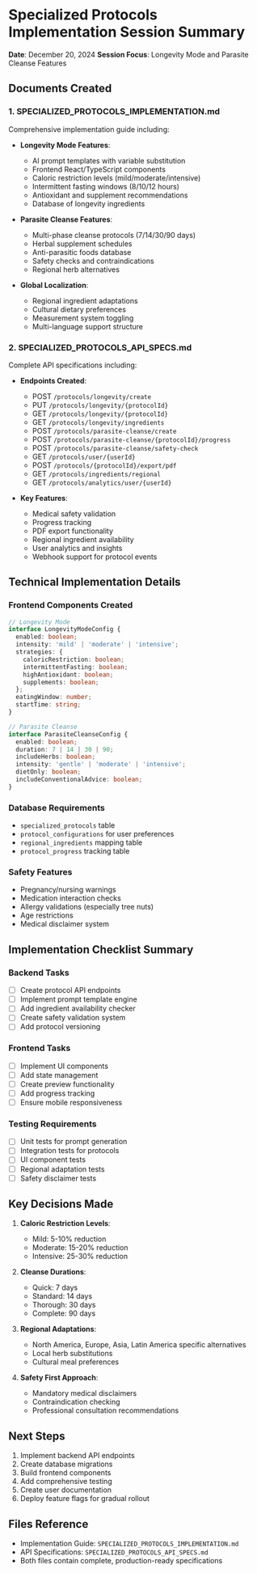 # Specialized Protocols Implementation Session Summary
**Date**: December 20, 2024
**Session Focus**: Longevity Mode and Parasite Cleanse Features

## Documents Created

### 1. SPECIALIZED_PROTOCOLS_IMPLEMENTATION.md
Comprehensive implementation guide including:
- **Longevity Mode Features**:
  - AI prompt templates with variable substitution
  - Frontend React/TypeScript components
  - Caloric restriction levels (mild/moderate/intensive)
  - Intermittent fasting windows (8/10/12 hours)
  - Antioxidant and supplement recommendations
  - Database of longevity ingredients

- **Parasite Cleanse Features**:
  - Multi-phase cleanse protocols (7/14/30/90 days)
  - Herbal supplement schedules
  - Anti-parasitic foods database
  - Safety checks and contraindications
  - Regional herb alternatives

- **Global Localization**:
  - Regional ingredient adaptations
  - Cultural dietary preferences
  - Measurement system toggling
  - Multi-language support structure

### 2. SPECIALIZED_PROTOCOLS_API_SPECS.md
Complete API specifications including:
- **Endpoints Created**:
  - POST `/protocols/longevity/create`
  - PUT `/protocols/longevity/{protocolId}`
  - GET `/protocols/longevity/{protocolId}`
  - GET `/protocols/longevity/ingredients`
  - POST `/protocols/parasite-cleanse/create`
  - POST `/protocols/parasite-cleanse/{protocolId}/progress`
  - POST `/protocols/parasite-cleanse/safety-check`
  - GET `/protocols/user/{userId}`
  - POST `/protocols/{protocolId}/export/pdf`
  - GET `/protocols/ingredients/regional`
  - GET `/protocols/analytics/user/{userId}`

- **Key Features**:
  - Medical safety validation
  - Progress tracking
  - PDF export functionality
  - Regional ingredient availability
  - User analytics and insights
  - Webhook support for protocol events

## Technical Implementation Details

### Frontend Components Created
```typescript
// Longevity Mode
interface LongevityModeConfig {
  enabled: boolean;
  intensity: 'mild' | 'moderate' | 'intensive';
  strategies: {
    caloricRestriction: boolean;
    intermittentFasting: boolean;
    highAntioxidant: boolean;
    supplements: boolean;
  };
  eatingWindow: number;
  startTime: string;
}

// Parasite Cleanse
interface ParasiteCleanseConfig {
  enabled: boolean;
  duration: 7 | 14 | 30 | 90;
  includeHerbs: boolean;
  intensity: 'gentle' | 'moderate' | 'intensive';
  dietOnly: boolean;
  includeConventionalAdvice: boolean;
}
```

### Database Requirements
- `specialized_protocols` table
- `protocol_configurations` for user preferences
- `regional_ingredients` mapping table
- `protocol_progress` tracking table

### Safety Features
- Pregnancy/nursing warnings
- Medication interaction checks
- Allergy validations (especially tree nuts)
- Age restrictions
- Medical disclaimer system

## Implementation Checklist Summary

### Backend Tasks
- [ ] Create protocol API endpoints
- [ ] Implement prompt template engine
- [ ] Add ingredient availability checker
- [ ] Create safety validation system
- [ ] Add protocol versioning

### Frontend Tasks
- [ ] Implement UI components
- [ ] Add state management
- [ ] Create preview functionality
- [ ] Add progress tracking
- [ ] Ensure mobile responsiveness

### Testing Requirements
- [ ] Unit tests for prompt generation
- [ ] Integration tests for protocols
- [ ] UI component tests
- [ ] Regional adaptation tests
- [ ] Safety disclaimer tests

## Key Decisions Made

1. **Caloric Restriction Levels**:
   - Mild: 5-10% reduction
   - Moderate: 15-20% reduction
   - Intensive: 25-30% reduction

2. **Cleanse Durations**:
   - Quick: 7 days
   - Standard: 14 days
   - Thorough: 30 days
   - Complete: 90 days

3. **Regional Adaptations**:
   - North America, Europe, Asia, Latin America specific alternatives
   - Local herb substitutions
   - Cultural meal preferences

4. **Safety First Approach**:
   - Mandatory medical disclaimers
   - Contraindication checking
   - Professional consultation recommendations

## Next Steps

1. Implement backend API endpoints
2. Create database migrations
3. Build frontend components
4. Add comprehensive testing
5. Create user documentation
6. Deploy feature flags for gradual rollout

## Files Reference
- Implementation Guide: `SPECIALIZED_PROTOCOLS_IMPLEMENTATION.md`
- API Specifications: `SPECIALIZED_PROTOCOLS_API_SPECS.md`
- Both files contain complete, production-ready specifications

